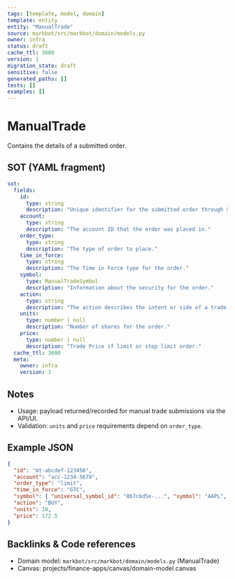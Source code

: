 ```yaml
---
tags: [template, model, domain]
template: entity
entity: "ManualTrade"
source: markbot/src/markbot/domain/models.py
owner: infra
status: draft
cache_ttl: 3600
version: 1
migration_state: draft
sensitive: false
generated_paths: []
tests: []
examples: []
---
```


# ManualTrade

Contains the details of a submitted order.

## SOT (YAML fragment)
```yaml
sot:
  fields:
    id:
      type: string
      description: "Unique identifier for the submitted order through SnapTrade."
    account:
      type: string
      description: "The account ID that the order was placed in."
    order_type:
      type: string
      description: "The type of order to place."
    time_in_force:
      type: string
      description: "The Time in Force type for the order."
    symbol:
      type: ManualTradeSymbol
      description: "Information about the security for the order."
    action:
      type: string
      description: "The action describes the intent or side of a trade."
    units:
      type: number | null
      description: "Number of shares for the order."
    price:
      type: number | null
      description: "Trade Price if limit or stop limit order."
  cache_ttl: 3600
  meta:
    owner: infra
    version: 1
```

## Notes
- Usage: payload returned/recorded for manual trade submissions via the API/UI.
- Validation: `units` and `price` requirements depend on `order_type`.

## Example JSON
```json
{
  "id": "mt-abcdef-123456",
  "account": "acc-1234-5678",
  "order_type": "limit",
  "time_in_force": "GTC",
  "symbol": { "universal_symbol_id": "8b7c6d5e-...", "symbol": "AAPL", "currency": { "code": "USD" } },
  "action": "BUY",
  "units": 10,
  "price": 172.5
}
```

## Backlinks & Code references
- Domain model: `markbot/src/markbot/domain/models.py` (ManualTrade)
- Canvas: projects/finance-apps/canvas/domain-model.canvas
